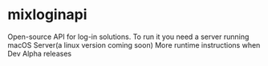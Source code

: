 # mixloginapi
Open-source API for log-in solutions.
To run it you need a server running macOS Server(a linux version coming soon)
More runtime instructions when Dev Alpha releases
